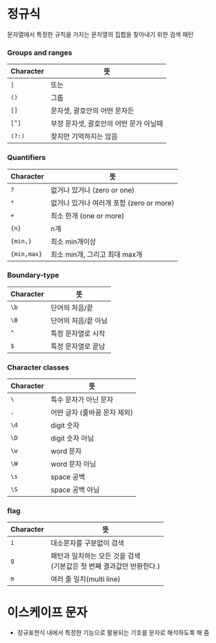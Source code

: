 # 정규식
문자열에서 특정한 규칙을 가지는 문자열의 집합을 찾아내기 위한 검색 패턴

### Groups and ranges

| Character | 뜻                                     |
| --------- | -------------------------------------- |
| `\|`      | 또는                                   |
| `()`      | 그룹                                   |
| `[]`      | 문자셋, 괄호안의 어떤 문자든           |
| `[^]`     | 부정 문자셋, 괄호안의 어떤 문가 아닐때 |
| `(?:)`    | 찾지만 기억하지는 않음                 |

### Quantifiers

| Character   | 뜻                                  |
| ----------- | ----------------------------------- |
| `?`         | 없거나 있거나 (zero or one)         |
| `*`         | 없거나 있거나 여러개 포함 (zero or more) |
| `+`         | 최소 한개 (one or more)        |
| `{n}`       | n개                            |
| `{min,}`    | 최소 min개이상                  |
| `{min,max}` | 최소 min개, 그리고 최대 max개    |

### Boundary-type

| Character | 뜻               |
| --------- | ---------------- |
| `\b`      | 단어의 처음/끝   |
| `\B`      | 단어의 처음/끝 아님  |
| `^`       | 특정 문자열로 시작   |
| `$`       | 특정 문자열로 끝남   |

### Character classes

| Character | 뜻                           |
| --------- | ---------------------------- |
| `\`       | 특수 문자가 아닌 문자        |
| `.`       | 어떤 글자 (줄바꿈 문자 제외) |
| `\d`      | digit 숫자                   |
| `\D`      | digit 숫자 아님              |
| `\w`      | word 문자                    |
| `\W`      | word 문자 아님               |
| `\s`      | space 공백                   |
| `\S`      | space 공백 아님              |

### flag

| Character | 뜻                   |
| --------- | -------------------- | 
| `i`       | 대소문자를 구분없이 검색      |
| `g`       | 패턴과 일치하는 모든 것을 검색 <br> (기본값은 첫 번째 결과값만 반환한다.)|
| `m`       | 여러 줄 일치(multi line)      |

# 이스케이프 문자
* 정규표현식 내에서 특정한 기능으로 활용되는 기호를 문자로 해석하도록 해 줌
